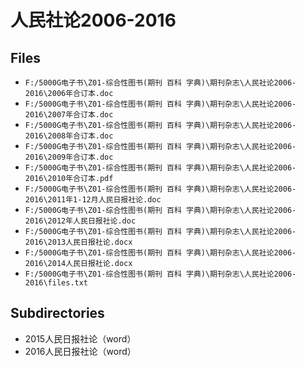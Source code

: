 # 人民社论2006-2016

## Files

- `F:/5000G电子书\Z01-综合性图书(期刊 百科 字典)\期刊杂志\人民社论2006-2016\2006年合订本.doc`
- `F:/5000G电子书\Z01-综合性图书(期刊 百科 字典)\期刊杂志\人民社论2006-2016\2007年合订本.doc`
- `F:/5000G电子书\Z01-综合性图书(期刊 百科 字典)\期刊杂志\人民社论2006-2016\2008年合订本.doc`
- `F:/5000G电子书\Z01-综合性图书(期刊 百科 字典)\期刊杂志\人民社论2006-2016\2009年合订本.doc`
- `F:/5000G电子书\Z01-综合性图书(期刊 百科 字典)\期刊杂志\人民社论2006-2016\2010年合订本.pdf`
- `F:/5000G电子书\Z01-综合性图书(期刊 百科 字典)\期刊杂志\人民社论2006-2016\2011年1-12月人民日报社论.doc`
- `F:/5000G电子书\Z01-综合性图书(期刊 百科 字典)\期刊杂志\人民社论2006-2016\2012年人民日报社论.doc`
- `F:/5000G电子书\Z01-综合性图书(期刊 百科 字典)\期刊杂志\人民社论2006-2016\2013人民日报社论.docx`
- `F:/5000G电子书\Z01-综合性图书(期刊 百科 字典)\期刊杂志\人民社论2006-2016\2014人民日报社论.docx`
- `F:/5000G电子书\Z01-综合性图书(期刊 百科 字典)\期刊杂志\人民社论2006-2016\files.txt`

## Subdirectories

- 2015人民日报社论（word）
- 2016人民日报社论（word）
